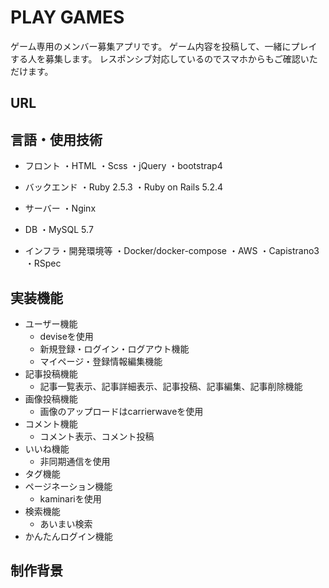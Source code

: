 # PLAY GAMES

ゲーム専用のメンバー募集アプリです。
ゲーム内容を投稿して、一緒にプレイする人を募集します。
レスポンシブ対応しているのでスマホからもご確認いただけます。

## URL

## 言語・使用技術
* フロント
・HTML
・Scss
・jQuery
・bootstrap4

* バックエンド
・Ruby 2.5.3
・Ruby on Rails 5.2.4

* サーバー
・Nginx

* DB
・MySQL 5.7

* インフラ・開発環境等
・Docker/docker-compose
・AWS
・Capistrano3
・RSpec

## 実装機能
* ユーザー機能
  * deviseを使用
  * 新規登録・ログイン・ログアウト機能
  * マイページ・登録情報編集機能
* 記事投稿機能
  * 記事一覧表示、記事詳細表示、記事投稿、記事編集、記事削除機能
* 画像投稿機能
  * 画像のアップロードはcarrierwaveを使用
* コメント機能
  * コメント表示、コメント投稿
* いいね機能
  * 非同期通信を使用
* タグ機能
* ページネーション機能
  * kaminariを使用
* 検索機能
  * あいまい検索
* かんたんログイン機能

## 制作背景
